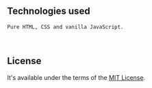 ## Technologies used
```
Pure HTML, CSS and vanilla JavaScript.
```
<br/>


## License

It's available under the terms of the [MIT License](http://opensource.org/licenses/MIT).

